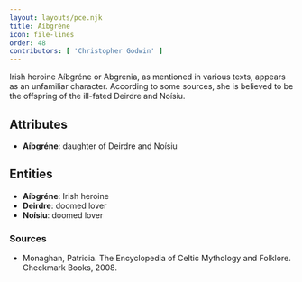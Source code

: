 ```yaml
---
layout: layouts/pce.njk
title: Aíbgréne
icon: file-lines
order: 48
contributors: [ 'Christopher Godwin' ]
---
```

Irish heroine Aíbgréne or Abgrenia, as mentioned in various texts, appears as an unfamiliar character. According to some sources, she is believed to be the offspring of the ill-fated Deirdre and Noísiu.

## Attributes

- **Aíbgréne**: daughter of Deirdre and Noísiu

## Entities

- **Aíbgréne**: Irish heroine
- **Deirdre**: doomed lover
- **Noísiu**: doomed lover

### Sources

- Monaghan, Patricia. The Encyclopedia of Celtic Mythology and Folklore. Checkmark Books, 2008.

